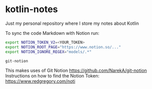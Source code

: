 # kotlin-notes
Just my personal repository where I store my notes about Kotlin

To sync the code Markdown with Notion run:

```Bash
export NOTION_TOKEN_V2=<YOUR_TOKEN>
export NOTION_ROOT_PAGE="https://www.notion.so/..."  
export NOTION_IGNORE_REGEX="models/.*"              

git-notion
```

This makes uses of Git Notion https://github.com/NarekA/git-notion
Instructions on how to find the Notion Token: https://www.redgregory.com/noti
